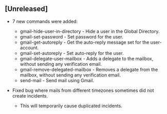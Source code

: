 ## [Unreleased]
  - 7 new commands were added:
     - gmail-hide-user-in-directory - Hide a user in the Global Directory.
     - gmail-set-password - Set password for the user.
     - gmail-get-autoreply - Get the auto-reply message set for the user-account.
     - gmail-set-autoreply - Set auto-reply for the user.
     - gmail-delegate-user-mailbox - Adds a delegate to the mailbox, without sending any verification email.
     - gmail-remove-delegated-mailbox - Removes a delegate from the mailbox, without sending any verification email.
     - send-mail - Send mail using Gmail.
    
    
  - Fixed bug where mails from different timezones sometimes did not create incidents.
     - This will temporarily cause duplicated incidents.